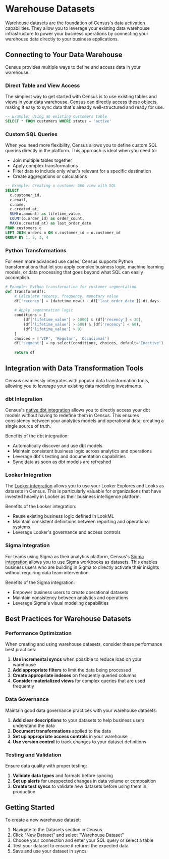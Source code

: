 # Warehouse Datasets

Warehouse datasets are the foundation of Census's data activation capabilities. They allow you to leverage your existing data warehouse infrastructure to power your business operations by connecting your warehouse data directly to your business applications.

## Connecting to Your Data Warehouse

Census provides multiple ways to define and access data in your warehouse:

### Direct Table and View Access

The simplest way to get started with Census is to use existing tables and views in your data warehouse. Census can directly access these objects, making it easy to sync data that's already well-structured and ready for use.

```sql
-- Example: Using an existing customers table
SELECT * FROM customers WHERE status = 'active'
```

### Custom SQL Queries

When you need more flexibility, Census allows you to define custom SQL queries directly in the platform. This approach is ideal when you need to:

- Join multiple tables together
- Apply complex transformations
- Filter data to include only what's relevant for a specific destination
- Create aggregations or calculations

```sql
-- Example: Creating a customer 360 view with SQL
SELECT 
  c.customer_id,
  c.email,
  c.name,
  c.created_at,
  SUM(o.amount) as lifetime_value,
  COUNT(o.order_id) as order_count,
  MAX(o.created_at) as last_order_date
FROM customers c
LEFT JOIN orders o ON c.customer_id = o.customer_id
GROUP BY 1, 2, 3, 4
```

### Python Transformations

For even more advanced use cases, Census supports Python transformations that let you apply complex business logic, machine learning models, or data processing that goes beyond what SQL can easily accomplish.

```python
# Example: Python transformation for customer segmentation
def transform(df):
    # Calculate recency, frequency, monetary value
    df['recency'] = (datetime.now() - df['last_order_date']).dt.days
    
    # Apply segmentation logic
    conditions = [
        (df['lifetime_value'] > 1000) & (df['recency'] < 30),
        (df['lifetime_value'] > 500) & (df['recency'] < 60),
        (df['lifetime_value'] > 0)
    ]
    choices = ['VIP', 'Regular', 'Occasional']
    df['segment'] = np.select(conditions, choices, default='Inactive')
    
    return df
```

## Integration with Data Transformation Tools

Census seamlessly integrates with popular data transformation tools, allowing you to leverage your existing data modeling investments.

### dbt Integration

Census's [native dbt integration](../sources/integrations/native-dbt-integration.md) allows you to directly access your dbt models without having to redefine them in Census. This ensures consistency between your analytics models and operational data, creating a single source of truth.

Benefits of the dbt integration:
- Automatically discover and use dbt models
- Maintain consistent business logic across analytics and operations
- Leverage dbt's testing and documentation capabilities
- Sync data as soon as dbt models are refreshed

### Looker Integration

The [Looker integration](../sources/integrations/looker.md) allows you to use your Looker Explores and Looks as datasets in Census. This is particularly valuable for organizations that have invested heavily in Looker as their business intelligence platform.

Benefits of the Looker integration:
- Reuse existing business logic defined in LookML
- Maintain consistent definitions between reporting and operational systems
- Leverage Looker's governance and access controls

### Sigma Integration

For teams using Sigma as their analytics platform, Census's [Sigma integration](../sources/integrations/sigma.md) allows you to use Sigma workbooks as datasets. This enables business users who are building in Sigma to directly activate their insights without requiring data team intervention.

Benefits of the Sigma integration:
- Empower business users to create operational datasets
- Maintain consistency between analytics and operations
- Leverage Sigma's visual modeling capabilities

## Best Practices for Warehouse Datasets

### Performance Optimization

When creating and using warehouse datasets, consider these performance best practices:

1. **Use incremental syncs** when possible to reduce load on your warehouse
2. **Add appropriate filters** to limit the data being processed
3. **Create appropriate indexes** on frequently queried columns
4. **Consider materialized views** for complex queries that are used frequently

### Data Governance

Maintain good data governance practices with your warehouse datasets:

1. **Add clear descriptions** to your datasets to help business users understand the data
2. **Document transformations** applied to the data
3. **Set up appropriate access controls** in your warehouse
4. **Use version control** to track changes to your dataset definitions

### Testing and Validation

Ensure data quality with proper testing:

1. **Validate data types** and formats before syncing
2. **Set up alerts** for unexpected changes in data volume or composition
3. **Create test syncs** to validate new datasets before using them in production

## Getting Started

To create a new warehouse dataset:

1. Navigate to the Datasets section in Census
2. Click "New Dataset" and select "Warehouse Dataset"
3. Choose your connection and enter your SQL query or select a table
4. Test your dataset to ensure it returns the expected data
5. Save and use your dataset in syncs
